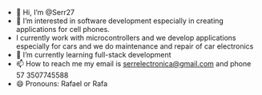 - 👋 Hi, I’m @Serr27
- 👀 I’m interested in software development especially in creating applications for cell phones.
- I currently work with microcontrollers and we develop applications especially for cars and we do maintenance and repair of car electronics
- 🌱 I’m currently learning full-stack development
- 📫 How to reach me my email is serrelectronica@gmail.com and phone 57 3507745588
- 😄 Pronouns: Rafael or Rafa

<!---
Serr27/Serr27 is a ✨ special ✨ repository because its `README.md` (this file) appears on your GitHub profile.
You can click the Preview link to take a look at your changes.
--->
